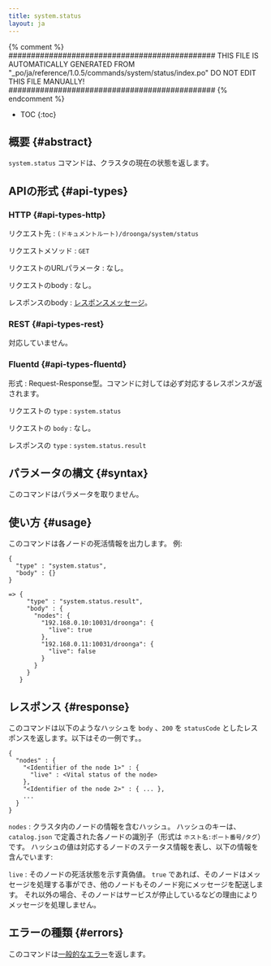 ```yaml
---
title: system.status
layout: ja
---
```


{% comment %}
##############################################
  THIS FILE IS AUTOMATICALLY GENERATED FROM
  "_po/ja/reference/1.0.5/commands/system/status/index.po"
  DO NOT EDIT THIS FILE MANUALLY!
##############################################
{% endcomment %}


* TOC
{:toc}

## 概要 {#abstract}

`system.status` コマンドは、クラスタの現在の状態を返します。

## APIの形式 {#api-types}

### HTTP {#api-types-http}

リクエスト先
: `(ドキュメントルート)/droonga/system/status`

リクエストメソッド
: `GET`

リクエストのURLパラメータ
: なし。

リクエストのbody
: なし。

レスポンスのbody
: [レスポンスメッセージ](#response)。

### REST {#api-types-rest}

対応していません。

### Fluentd {#api-types-fluentd}

形式
: Request-Response型。コマンドに対しては必ず対応するレスポンスが返されます。

リクエストの `type`
: `system.status`

リクエストの `body`
: なし。

レスポンスの `type`
: `system.status.result`

## パラメータの構文 {#syntax}

このコマンドはパラメータを取りません。

## 使い方 {#usage}

このコマンドは各ノードの死活情報を出力します。
例:

    {
      "type" : "system.status",
      "body" : {}
    }
    
    => {
         "type" : "system.status.result",
         "body" : {
           "nodes": {
             "192.168.0.10:10031/droonga": {
               "live": true
             },
             "192.168.0.11:10031/droonga": {
               "live": false
             }
           }
         }
       }


## レスポンス {#response}

このコマンドは以下のようなハッシュを `body` 、`200` を `statusCode` としたレスポンスを返します。以下はその一例です。。

    {
      "nodes" : {
        "<Identifier of the node 1>" : {
          "live" : <Vital status of the node>
        },
        "<Identifier of the node 2>" : { ... },
        ...
      }
    }

`nodes`
: クラスタ内のノードの情報を含むハッシュ。
  ハッシュのキーは、`catalog.json` で定義された各ノードの識別子（形式は `ホスト名:ポート番号/タグ`）です。
  ハッシュの値は対応するノードのステータス情報を表し、以下の情報を含んでいます:
  
  `live`
  : そのノードの死活状態を示す真偽値。
    `true` であれば、そのノードはメッセージを処理する事ができ、他のノードもそのノード宛にメッセージを配送します。
    それ以外の場合、そのノードはサービスが停止しているなどの理由によりメッセージを処理しません。


## エラーの種類 {#errors}

このコマンドは[一般的なエラー](/reference/message/#error)を返します。

